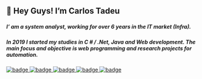 ## :wave: Hey Guys! I’m Carlos Tadeu </p>

##### I’ am a system analyst, working for over 6 years in the IT market (Infra).
##### In 2019 I started my studies in C # / .Net, Java and Web development. The main focus and objective is web programming and research projects for automation. 

<p>
   <a href="#">
    <img src="iconProfile/html.png" alt="badge" style="vertical-align:top margin:6px 6px">
   </a> 
 
   <a href="#">
    <img src="iconProfile/css3.png" alt="badge" style="vertical-align:top margin:6px 6px">
   </a> 

   <a href="#">
    <img src="iconProfile/js.png" alt="badge" style="vertical-align:top margin:6px 6px">
   </a> 


   <a href="#">
    <img src="iconProfile/java.png" alt="badge" style="vertical-align:top margin:6px 6px">
   </a> 

   <a href="#">
    <img src="iconProfile/csharp_dotnet.png" alt="badge" style="vertical-align:top margin:6px 6px">
   </a> 
   <a href="#"
      <img src="img.shields.io/badge/Spring-6DB33F?style=for-the-badge&logo=spring&logoColor=white" alt="badge" style="vertical-align:top margin:6px 6px" />
   </a>
</p>

